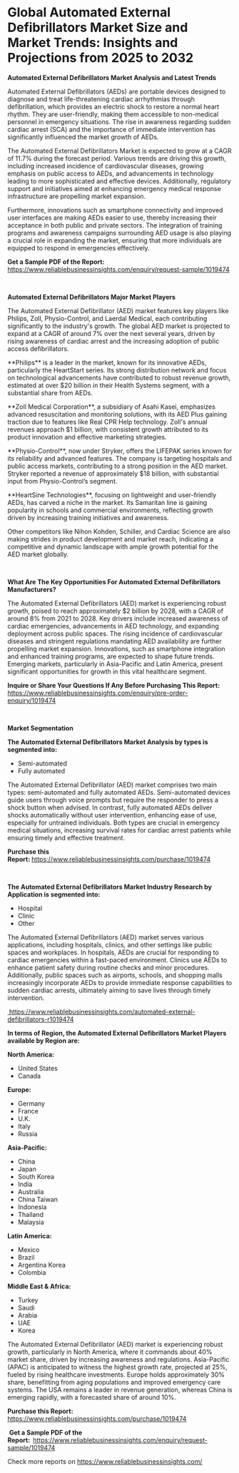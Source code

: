 <p><h1>Global Automated External Defibrillators Market Size and Market Trends: Insights and Projections from 2025 to 2032</h1></p><p><strong>Automated External Defibrillators Market Analysis and Latest Trends</strong></p>
<p><p>Automated External Defibrillators (AEDs) are portable devices designed to diagnose and treat life-threatening cardiac arrhythmias through defibrillation, which provides an electric shock to restore a normal heart rhythm. They are user-friendly, making them accessible to non-medical personnel in emergency situations. The rise in awareness regarding sudden cardiac arrest (SCA) and the importance of immediate intervention has significantly influenced the market growth of AEDs.</p><p>The Automated External Defibrillators Market is expected to grow at a CAGR of 11.7% during the forecast period. Various trends are driving this growth, including increased incidence of cardiovascular diseases, growing emphasis on public access to AEDs, and advancements in technology leading to more sophisticated and effective devices. Additionally, regulatory support and initiatives aimed at enhancing emergency medical response infrastructure are propelling market expansion. </p><p>Furthermore, innovations such as smartphone connectivity and improved user interfaces are making AEDs easier to use, thereby increasing their acceptance in both public and private sectors. The integration of training programs and awareness campaigns surrounding AED usage is also playing a crucial role in expanding the market, ensuring that more individuals are equipped to respond in emergencies effectively.</p></p>
<p><strong>Get a Sample PDF of the Report:&nbsp;</strong> <a href="https://www.reliablebusinessinsights.com/enquiry/request-sample/1019474?utm_campaign=3070&utm_medium=2&utm_source=Github&utm_content=ia&utm_term=04032025&utm_id=automated-external-defibrillators">https://www.reliablebusinessinsights.com/enquiry/request-sample/1019474</a></p>
<p>&nbsp;</p>
<p><strong>Automated External Defibrillators Major Market Players</strong></p>
<p><p>The Automated External Defibrillator (AED) market features key players like Philips, Zoll, Physio-Control, and Laerdal Medical, each contributing significantly to the industry's growth. The global AED market is projected to expand at a CAGR of around 7% over the next several years, driven by rising awareness of cardiac arrest and the increasing adoption of public access defibrillators.</p><p>**Philips** is a leader in the market, known for its innovative AEDs, particularly the HeartStart series. Its strong distribution network and focus on technological advancements have contributed to robust revenue growth, estimated at over $20 billion in their Health Systems segment, with a substantial share from AEDs.</p><p>**Zoll Medical Corporation**, a subsidiary of Asahi Kasei, emphasizes advanced resuscitation and monitoring solutions, with its AED Plus gaining traction due to features like Real CPR Help technology. Zoll's annual revenues approach $1 billion, with consistent growth attributed to its product innovation and effective marketing strategies.</p><p>**Physio-Control**, now under Stryker, offers the LIFEPAK series known for its reliability and advanced features. The company is targeting hospitals and public access markets, contributing to a strong position in the AED market. Stryker reported a revenue of approximately $18 billion, with substantial input from Physio-Control’s segment.</p><p>**HeartSine Technologies**, focusing on lightweight and user-friendly AEDs, has carved a niche in the market. Its Samaritan line is gaining popularity in schools and commercial environments, reflecting growth driven by increasing training initiatives and awareness.</p><p>Other competitors like Nihon Kohden, Schiller, and Cardiac Science are also making strides in product development and market reach, indicating a competitive and dynamic landscape with ample growth potential for the AED market globally.</p></p>
<p>&nbsp;</p>
<p><strong>What Are The Key Opportunities For Automated External Defibrillators Manufacturers?</strong></p>
<p><p>The Automated External Defibrillators (AED) market is experiencing robust growth, poised to reach approximately $2 billion by 2028, with a CAGR of around 8% from 2021 to 2028. Key drivers include increased awareness of cardiac emergencies, advancements in AED technology, and expanding deployment across public spaces. The rising incidence of cardiovascular diseases and stringent regulations mandating AED availability are further propelling market expansion. Innovations, such as smartphone integration and enhanced training programs, are expected to shape future trends. Emerging markets, particularly in Asia-Pacific and Latin America, present significant opportunities for growth in this vital healthcare segment.</p></p>
<p><strong>Inquire or Share Your Questions If Any Before Purchasing This Report:</strong> <a href="https://www.reliablebusinessinsights.com/enquiry/pre-order-enquiry/1019474?utm_campaign=3070&utm_medium=2&utm_source=Github&utm_content=ia&utm_term=04032025&utm_id=automated-external-defibrillators">https://www.reliablebusinessinsights.com/enquiry/pre-order-enquiry/1019474</a></p>
<p>&nbsp;</p>
<p><strong>Market Segmentation</strong></p>
<p><strong>The Automated External Defibrillators Market Analysis by types is segmented into:</strong></p>
<p><ul><li>Semi-automated</li><li>Fully automated</li></ul></p>
<p><p>The Automated External Defibrillator (AED) market comprises two main types: semi-automated and fully automated AEDs. Semi-automated devices guide users through voice prompts but require the responder to press a shock button when advised. In contrast, fully automated AEDs deliver shocks automatically without user intervention, enhancing ease of use, especially for untrained individuals. Both types are crucial in emergency medical situations, increasing survival rates for cardiac arrest patients while ensuring timely and effective treatment.</p></p>
<p><strong>Purchase this Report:&nbsp;</strong><a href="https://www.reliablebusinessinsights.com/purchase/1019474?utm_campaign=3070&utm_medium=2&utm_source=Github&utm_content=ia&utm_term=04032025&utm_id=automated-external-defibrillators">https://www.reliablebusinessinsights.com/purchase/1019474</a></p>
<p>&nbsp;</p>
<p><strong>The Automated External Defibrillators Market Industry Research by Application is segmented into:</strong></p>
<p><ul><li>Hospital</li><li>Clinic</li><li>Other</li></ul></p>
<p><p>The Automated External Defibrillators (AED) market serves various applications, including hospitals, clinics, and other settings like public spaces and workplaces. In hospitals, AEDs are crucial for responding to cardiac emergencies within a fast-paced environment. Clinics use AEDs to enhance patient safety during routine checks and minor procedures. Additionally, public spaces such as airports, schools, and shopping malls increasingly incorporate AEDs to provide immediate response capabilities to sudden cardiac arrests, ultimately aiming to save lives through timely intervention.</p></p>
<p><a href="https://www.reliablebusinessinsights.com/automated-external-defibrillators-r1019474?utm_campaign=3070&utm_medium=2&utm_source=Github&utm_content=ia&utm_term=04032025&utm_id=automated-external-defibrillators">&nbsp;https://www.reliablebusinessinsights.com/automated-external-defibrillators-r1019474</a></p>
<p><strong>In terms of Region, the Automated External Defibrillators Market Players available by Region are:</strong></p>
<p>
    <p> <strong> North America: </strong>
        <ul>
            <li>United States</li>
            <li>Canada</li>
        </ul>
        </p> 
    <p> <strong> Europe: </strong>
        <ul>
            <li>Germany</li>
            <li>France</li>
            <li>U.K.</li>
            <li>Italy</li>
            <li>Russia</li>
        </ul>
        </p> 
    <p> <strong> Asia-Pacific: </strong>
        <ul>
            <li>China</li>
            <li>Japan</li>
            <li>South Korea</li>
            <li>India</li>
            <li>Australia</li>
            <li>China Taiwan</li>
            <li>Indonesia</li>
            <li>Thailand</li>
            <li>Malaysia</li>
        </ul>
        </p> 
    <p> <strong> Latin America: </strong>
        <ul>
            <li>Mexico</li>
            <li>Brazil</li>
            <li>Argentina Korea</li>
            <li>Colombia</li>
        </ul>
        </p> 
    <p> <strong> Middle East & Africa: </strong>
        <ul>
            <li>Turkey</li>
            <li>Saudi</li>
            <li>Arabia</li>
            <li>UAE</li>
            <li>Korea</li>
        </ul>
    </p>
    </p>
<p><p>The Automated External Defibrillator (AED) market is experiencing robust growth, particularly in North America, where it commands about 40% market share, driven by increasing awareness and regulations. Asia-Pacific (APAC) is anticipated to witness the highest growth rate, projected at 25%, fueled by rising healthcare investments. Europe holds approximately 30% share, benefitting from aging populations and improved emergency care systems. The USA remains a leader in revenue generation, whereas China is emerging rapidly, with a forecasted share of around 10%.</p></p>
<p><strong>Purchase this Report: </strong><a href="https://www.reliablebusinessinsights.com/purchase/1019474?utm_campaign=3070&utm_medium=2&utm_source=Github&utm_content=ia&utm_term=04032025&utm_id=automated-external-defibrillators">https://www.reliablebusinessinsights.com/purchase/1019474</a></p>
<p>&nbsp;<strong>Get a Sample PDF of the Report:&nbsp;&nbsp;</strong><a href="https://www.reliablebusinessinsights.com/enquiry/request-sample/1019474?utm_campaign=3070&utm_medium=2&utm_source=Github&utm_content=ia&utm_term=04032025&utm_id=automated-external-defibrillators">https://www.reliablebusinessinsights.com/enquiry/request-sample/1019474</a></p>
<p><strong></strong></p>
<p>Check more reports on <a href="https://www.reliablebusinessinsights.com/?utm_campaign=3070&utm_medium=2&utm_source=Github&utm_content=ia&utm_term=04032025&utm_id=automated-external-defibrillators">https://www.reliablebusinessinsights.com/</a></p>